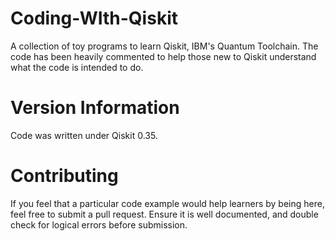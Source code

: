 # Coding-WIth-Qiskit
A collection of toy programs to learn Qiskit, IBM's Quantum Toolchain. The code has been heavily commented to help those new to Qiskit understand what the code is intended to do.

# Version Information
Code was written under Qiskit 0.35. 

# Contributing
If you feel that a particular code example would help learners by being here, feel free to submit a pull request. Ensure it is well documented, and double check for logical errors before submission.
